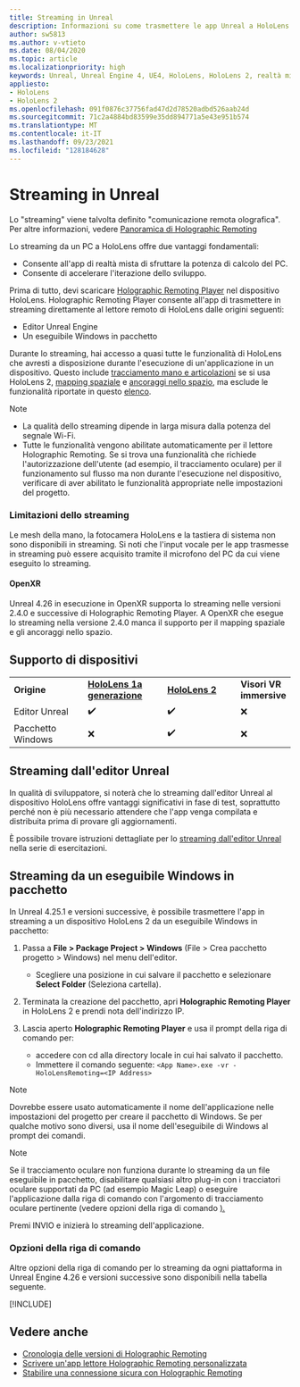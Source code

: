 ```yaml
---
title: Streaming in Unreal
description: Informazioni su come trasmettere le app Unreal a HoloLens 2, incluse le limitazioni di streaming e le opzioni della riga di comando.
author: sw5813
ms.author: v-vtieto
ms.date: 08/04/2020
ms.topic: article
ms.localizationpriority: high
keywords: Unreal, Unreal Engine 4, UE4, HoloLens, HoloLens 2, realtà mista, streaming, PC, app holographic remoting, holographic remoting player, documentazione, visore VR realtà mista, visore VR di windows mixed reality, visore per realtà virtuale
appliesto:
- HoloLens
- HoloLens 2
ms.openlocfilehash: 091f0876c37756fad47d2d78520adbd526aab24d
ms.sourcegitcommit: 71c2a4884bd83599e35dd894771a5e43e951b574
ms.translationtype: MT
ms.contentlocale: it-IT
ms.lasthandoff: 09/23/2021
ms.locfileid: "128184628"
---
```

# <a name="streaming-in-unreal"></a>Streaming in Unreal

Lo "streaming" viene talvolta definito "comunicazione remota olografica". Per altre informazioni, vedere [Panoramica di Holographic Remoting](../platform-capabilities-and-apis/holographic-remoting-overview.md)

Lo streaming da un PC a HoloLens offre due vantaggi fondamentali: 
* Consente all'app di realtà mista di sfruttare la potenza di calcolo del PC. 
* Consente di accelerare l'iterazione dello sviluppo. 

Prima di tutto, devi scaricare [Holographic Remoting Player](../platform-capabilities-and-apis/holographic-remoting-player.md) nel dispositivo HoloLens. Holographic Remoting Player consente all'app di trasmettere in streaming direttamente al lettore remoto di HoloLens dalle origini seguenti:

* Editor Unreal Engine
* Un eseguibile Windows in pacchetto 

Durante lo streaming, hai accesso a quasi tutte le funzionalità di HoloLens che avresti a disposizione durante l'esecuzione di un'applicazione in un dispositivo. Questo include [tracciamento mano e articolazioni](unreal-hand-tracking.md) se si usa HoloLens 2, [mapping spaziale](unreal-spatial-mapping.md) e [ancoraggi nello spazio](unreal-spatial-anchors.md), ma esclude le funzionalità riportate in questo [elenco](../platform-capabilities-and-apis/holographic-remoting-troubleshooting.md). 

> [!NOTE]
> * La qualità dello streaming dipende in larga misura dalla potenza del segnale Wi-Fi.
> * Tutte le funzionalità vengono abilitate automaticamente per il lettore Holographic Remoting. Se si trova una funzionalità che richiede l'autorizzazione dell'utente (ad esempio, il tracciamento oculare) per il funzionamento sul flusso ma non durante l'esecuzione nel dispositivo, verificare di aver abilitato le funzionalità appropriate nelle impostazioni del progetto.

### <a name="streaming-limitations"></a>Limitazioni dello streaming

Le mesh della mano, la fotocamera HoloLens e la tastiera di sistema non sono disponibili in streaming. Si noti che l'input vocale per le app trasmesse in streaming può essere acquisito tramite il microfono del PC da cui viene eseguito lo streaming.

#### <a name="openxr"></a>OpenXR

Unreal 4.26 in esecuzione in OpenXR supporta lo streaming nelle versioni 2.4.0 e successive di Holographic Remoting Player. A OpenXR che esegue lo streaming nella versione 2.4.0 manca il supporto per il mapping spaziale e gli ancoraggi nello spazio. 

## <a name="device-support"></a>Supporto di dispositivi

<table>
    <colgroup>
    <col width="33%" />
    <col width="33%" />
    <col width="33%" />
    </colgroup>
    <tr>
        <td><strong>Origine</strong></td>
        <td><a href="/hololens/hololens1-hardware"><strong>HoloLens 1a generazione</strong></a></td>
        <td><a href="https://www.microsoft.com/hololens/hardware"><strong>HoloLens 2</strong></a></td>
        <td><strong>Visori VR immersive</strong></td>
    </tr>
     <tr>
        <td>Editor Unreal</td>
        <td>✔️</td>
        <td>✔️</td>
        <td>❌</td>
    </tr>
    <tr>
        <td>Pacchetto Windows</td>
        <td>❌</td>
        <td>✔️</td>
        <td>❌</td>
    </tr>

</table>

## <a name="streaming-from-the-unreal-editor"></a>Streaming dall'editor Unreal

In qualità di sviluppatore, si noterà che lo streaming dall'editor Unreal al dispositivo HoloLens offre vantaggi significativi in fase di test, soprattutto perché non è più necessario attendere che l'app venga compilata e distribuita prima di provare gli aggiornamenti.

È possibile trovare istruzioni dettagliate per lo [streaming dall'editor Unreal](tutorials/unreal-uxt-ch6.md#device-only-streaming) nella serie di esercitazioni.

## <a name="streaming-from-a-packaged-windows-executable"></a>Streaming da un eseguibile Windows in pacchetto

In Unreal 4.25.1 e versioni successive, è possibile trasmettere l'app in streaming a un dispositivo HoloLens 2 da un eseguibile Windows in pacchetto: 

1. Passa a **File > Package Project > Windows** (File > Crea pacchetto progetto > Windows) nel menu dell'editor. 
    * Scegliere una posizione in cui salvare il pacchetto e selezionare **Select Folder** (Seleziona cartella).

2. Terminata la creazione del pacchetto, apri **Holographic Remoting Player** in HoloLens 2 e prendi nota dell'indirizzo IP. 
3. Lascia aperto **Holographic Remoting Player** e usa il prompt della riga di comando per: 
    * accedere con cd alla directory locale in cui hai salvato il pacchetto.
    * Immettere il comando seguente: `<App Name>.exe -vr -HoloLensRemoting=<IP Address>`

> [!NOTE]
> Dovrebbe essere usato automaticamente il nome dell'applicazione nelle impostazioni del progetto per creare il pacchetto di Windows. Se per qualche motivo sono diversi, usa il nome dell'eseguibile di Windows al prompt dei comandi.

> [!NOTE]
> Se il tracciamento oculare non funziona durante lo streaming da un file eseguibile in pacchetto, disabilitare qualsiasi altro plug-in con i tracciatori oculare supportati da PC (ad esempio Magic Leap) o eseguire l'applicazione dalla riga di comando con l'argomento di tracciamento oculare pertinente (vedere opzioni della riga di comando [).](https://docs.microsoft.com/en-us/windows/mixed-reality/develop/unreal/unreal-streaming?tabs=wmr#command-line-options)

Premi INVIO e inizierà lo streaming dell'applicazione.

### <a name="command-line-options"></a>Opzioni della riga di comando

Altre opzioni della riga di comando per lo streaming da ogni piattaforma in Unreal Engine 4.26 e versioni successive sono disponibili nella tabella seguente. 

[!INCLUDE[](includes/tabs-streaming-args.md)]

## <a name="see-also"></a>Vedere anche

* [Cronologia delle versioni di Holographic Remoting](../platform-capabilities-and-apis/holographic-remoting-version-history.md)
* [Scrivere un'app lettore Holographic Remoting personalizzata](../platform-capabilities-and-apis/holographic-remoting-create-player.md)
* [Stabilire una connessione sicura con Holographic Remoting](../platform-capabilities-and-apis/holographic-remoting-secure-connection.md)

